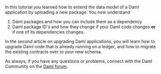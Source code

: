 In this tutorial you learned how to extend the data model of a Daml application by uploading a new
package. You now understand

1. Daml packages and how you can include them as a dependency
1. Daml package ID's and how they change if your Daml code changes **or** if one of its dependencies
   changes.

In the second article on upgrading Daml applications, you will learn how to upgrade Daml code that is
already running on a ledger, and how to migrate the existing contracts over to your new schema.

As always, if you have any questions or problems, connect with the Daml Community on the [Daml
forum](https://discuss.daml.com).
